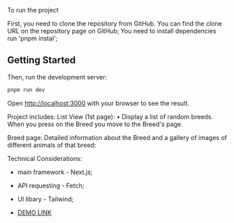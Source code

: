 
To run the project

First, you need to clone the repository from GitHub. You can find the clone URL on the repository page on GitHub;
You need to install dependencies run 'pnpm instal';
## Getting Started

Then, run the development server:

```bash
pnpm run dev
```
Open [http://localhost:3000](http://localhost:3000) with your browser to see the result.

Project includes:
List View (1st page): • Display a list of random breeds. When you press on the Breed you move to the Breed's page.

Breed page:
Detailed information about the Breed and a gallery of images of different animals of that breed:

 Technical Considerations: 
  - main framework - Next.js;
  - API requesting - Fetch;
  - UI libary - Tailwind;

- [DEMO LINK](https://pet-breed-explorer-zgf4.vercel.app/) 
  
